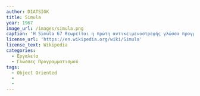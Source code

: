 ```yaml
---
author: DIATSIGK
title: Simula
year: 1967
image_url: /images/simula.png
caption: 'Η Simula 67 θεωρείται η πρώτη αντικειμενοστρεφής γλώσσα προγραμματισμού. Όπως υποδηλώνει το όνομά του, η πρώτη έκδοση Simula το 1962 σχεδιάστηκε για να κάνει προσομοιώσεις. H Simula 67 όμως σχεδιάστηκε για να είναι μια γλώσσα προγραμματισμού γενικής χρήσης και παρείχε το πλαίσιο για πολλές από τις δυνατότητες των αντικειμενοστρεφών γλωσσών σήμερα.Ο τροχός με ακτίνες της φωτογραφίας αντιπροσωπεύει την μετάβαση σε γλώσσες προγραμματισμού  με γενικα χαρακτηριστικά που έρχονται πιο κοντά στον χρήστη και είναι πιο εύχρηστες απο αυτόν. Τέτοια χαρακτηριστικά είναι το Abstraction, Polymorphism, Inheritance, Program Structure. Βασικό μειονέκτημα της Simula 67 ήταν ότι δεν υπήρχαν debugging tools κατι το οποίο ήρθε να διορθώσει η smalltalk  γλώσσα. Το Simula έχει χρησιμοποιηθεί σε ένα ευρύ φάσμα εφαρμογών, όπως προσομοίωση σχεδίων μεγάλης κλίμακας ολοκλήρωσης (VLSI), μοντελοποίηση διαδικασιών, πρωτόκολλα επικοινωνίας, αλγόριθμοι και άλλες εφαρμογές όπως στοιχειοθεσία, γραφικά υπολογιστών και εκπαίδευση.'
license_url: 'https://en.wikipedia.org/wiki/Simula'
license_text: Wikipedia
categories:
  - Εργαλεία 
  - Γλώσσες Προγραμματισμού 
tags:
  - Object Oriented
  - 
  - 
---
```


